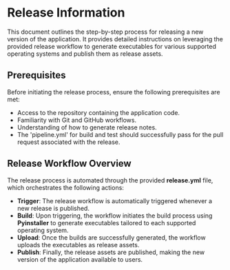 # Release Information

This document outlines the step-by-step process for releasing a new version of the application.
It provides detailed instructions on leveraging the provided release workflow to generate executables for various
supported operating systems and publish them as release assets.

## Prerequisites

Before initiating the release process, ensure the following prerequisites are met:

- Access to the repository containing the application code.
- Familiarity with Git and GitHub workflows.
- Understanding of how to generate release notes.
- The 'pipeline.yml' for build and test should successfully pass for the pull request associated with the release.

## Release Workflow Overview

The release process is automated through the provided **release.yml** file, which orchestrates the following actions:

- **Trigger**: The release workflow is automatically triggered whenever a new release is published.
- **Build**: Upon triggering, the workflow initiates the build process using **Pyinstaller** to generate executables
  tailored to each supported operating system.
- **Upload**: Once the builds are successfully generated, the workflow uploads the executables as release assets.
- **Publish**: Finally, the release assets are published, making the new version of the application available to users.